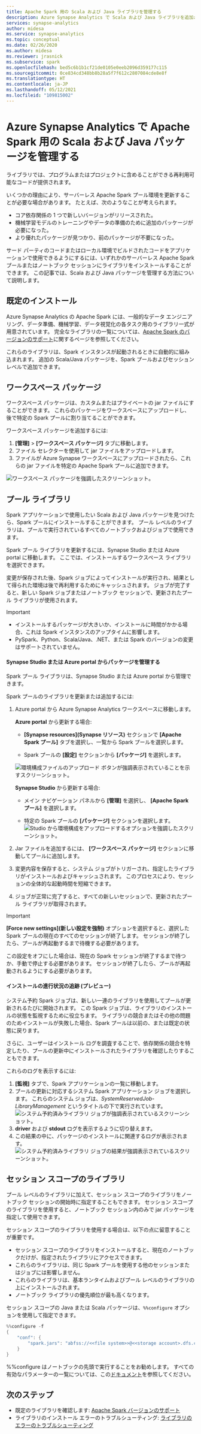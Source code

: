 ```yaml
---
title: Apache Spark 用の Scala および Java ライブラリを管理する
description: Azure Synapse Analytics で Scala および Java ライブラリを追加および管理する方法について説明します。
services: synapse-analytics
author: midesa
ms.service: synapse-analytics
ms.topic: conceptual
ms.date: 02/26/2020
ms.author: midesa
ms.reviewer: jrasnick
ms.subservice: spark
ms.openlocfilehash: bed5c6b1b1cf21de0105e0eeb2096d359177c115
ms.sourcegitcommit: 0ce834cd348bb8b28a5f7f612c2807084cde8e8f
ms.translationtype: HT
ms.contentlocale: ja-JP
ms.lasthandoff: 05/12/2021
ms.locfileid: "109815002"
---
```

# <a name="manage-scala-and-java-packages-for-apache-spark-in-azure-synapse-analytics"></a>Azure Synapse Analytics で Apache Spark 用の Scala および Java パッケージを管理する

ライブラリでは、プログラムまたはプロジェクトに含めることができる再利用可能なコードが提供されます。 

いくつかの理由により、サーバーレス Apache Spark プール環境を更新することが必要な場合があります。 たとえば、次のようなことが考えられます。
- コア依存関係の 1 つで新しいバージョンがリリースされた。
- 機械学習モデルのトレーニングやデータの準備のために追加のパッケージが必要になった。
- より優れたパッケージが見つかり、前のパッケージが不要になった。

サード パーティのコードまたはローカル環境でビルドされたコードをアプリケーションで使用できるようにするには、いずれかのサーバーレス Apache Spark プールまたはノートブック セッションにライブラリをインストールすることができます。 この記事では、Scala および Java パッケージを管理する方法について説明します。

## <a name="default-installation"></a>既定のインストール
Azure Synapse Analytics の Apache Spark には、一般的なデータ エンジニアリング、データ準備、機械学習、データ視覚化の各タスク用のライブラリ一式が用意されています。 完全なライブラリの一覧については、[Apache Spark のバージョンのサポート](apache-spark-version-support.md)に関するページを参照してください。 

これらのライブラリは、Spark インスタンスが起動されるときに自動的に組み込まれます。 追加の Scala/Java パッケージを、Spark プールおよびセッション レベルで追加できます。

## <a name="workspace-packages"></a>ワークスペース パッケージ
ワークスペース パッケージは、カスタムまたはプライベートの jar ファイルにすることができます。 これらのパッケージをワークスペースにアップロードし、後で特定の Spark プールに割り当てることができます。

ワークスペース パッケージを追加するには:
1. **[管理]**  >  **[ワークスペース パッケージ]** タブに移動します。
2. ファイル セレクターを使用して jar ファイルをアップロードします。
3. ファイルが Azure Synapse ワークスペースにアップロードされたら、これらの jar ファイルを特定の Apache Spark プールに追加できます。

![ワークスペース パッケージを強調したスクリーンショット。](./media/apache-spark-azure-portal-add-libraries/studio-add-workspace-package.png "ワークスペース パッケージを表示する")

## <a name="pool-libraries"></a>プール ライブラリ
Spark アプリケーションで使用したい Scala および Java パッケージを見つけたら、Spark プールにインストールすることができます。 プール レベルのライブラリは、プールで実行されているすべてのノートブックおよびジョブで使用できます。

Spark プール ライブラリを更新するには、Synapse Studio または Azure portal に移動します。 ここでは、インストールするワークスペース ライブラリを選択できます。 

変更が保存された後、Spark ジョブによってインストールが実行され、結果として得られた環境は後で再利用するためにキャッシュされます。 ジョブが完了すると、新しい Spark ジョブまたはノートブック セッションで、更新されたプール ライブラリが使用されます。 

> [!IMPORTANT]
> - インストールするパッケージが大きいか、インストールに時間がかかる場合、これは Spark インスタンスのアップタイムに影響します。
> - PySpark、Python、Scala/Java、.NET、または Spark のバージョンの変更はサポートされていません。

#### <a name="manage-packages-from-synapse-studio-or-azure-portal"></a>Synapse Studio または Azure portal からパッケージを管理する
Spark プール ライブラリは、Synapse Studio または Azure portal から管理できます。 

Spark プールのライブラリを更新または追加するには:
1. Azure portal から Azure Synapse Analytics ワークスペースに移動します。

    **Azure portal** から更新する場合:

    - **[Synapse resources]\(Synapse リソース\)** セクションで **[Apache Spark プール]** タブを選択し、一覧から Spark プールを選択します。
     
    - Spark プールの **[設定]** セクションから **[パッケージ]** を選択します。
  
    ![環境構成ファイルのアップロード ボタンが強調表示されていることを示すスクリーンショット。](./media/apache-spark-azure-portal-add-libraries/apache-spark-add-library-azure.png "Python ライブラリを追加する")
   
    **Synapse Studio** から更新する場合:
    - メイン ナビゲーション パネルから **[管理]** を選択し、 **[Apache Spark プール]** を選択します。

    - 特定の Spark プールの **[パッケージ]** セクションを選択します。
    ![Studio から環境構成をアップロードするオプションを強調したスクリーンショット。](./media/apache-spark-azure-portal-add-libraries/studio-update-libraries.png "Studio から Python ライブラリを追加する")
   
2. Jar ファイルを追加するには、 **[ワークスペース パッケージ]** セクションに移動してプールに追加します。 
3. 変更内容を保存すると、システム ジョブがトリガーされ、指定したライブラリがインストールおよびキャッシュされます。 このプロセスにより、セッションの全体的な起動時間を短縮できます。 
4. ジョブが正常に完了すると、すべての新しいセッションで、更新されたプール ライブラリが取得されます。

> [!IMPORTANT]
> **[Force new settings]\(新しい設定を強制\)** オプションを選択すると、選択した Spark プールの現在のすべてのセッションが終了します。 セッションが終了したら、プールが再起動するまで待機する必要があります。 
>
> この設定をオフにした場合は、現在の Spark セッションが終了するまで待つか、手動で停止する必要があります。 セッションが終了したら、プールが再起動されるようにする必要があります。

#### <a name="track-installation-progress-preview"></a>インストールの進行状況の追跡 (プレビュー)
システム予約 Spark ジョブは、新しい一連のライブラリを使用してプールが更新されるたびに開始されます。 この Spark ジョブは、ライブラリのインストールの状態を監視するために役立ちます。 ライブラリの競合またはその他の問題のためインストールが失敗した場合、Spark プールは以前の、または既定の状態に戻ります。 

さらに、ユーザーはインストール ログを調査することで、依存関係の競合を特定したり、プールの更新中にインストールされたライブラリを確認したりすることもできます。

これらのログを表示するには:
1. **[監視]** タブで、Spark アプリケーションの一覧に移動します。 
2. プールの更新に対応するシステム Spark アプリケーション ジョブを選択します。 これらのシステム ジョブは、*SystemReservedJob-LibraryManagement* というタイトルの下で実行されています。
   ![システム予約済みライブラリ ジョブが強調表示されているスクリーンショット。](./media/apache-spark-azure-portal-add-libraries/system-reserved-library-job.png "システム ライブラリ ジョブの表示")
3. **driver** および **stdout** ログを表示するように切り替えます。 
4. この結果の中に、パッケージのインストールに関連するログが表示されます。
    ![システム予約済みライブラリ ジョブの結果が強調表示されているスクリーンショット。](./media/apache-spark-azure-portal-add-libraries/system-reserved-library-job-results.png "システム ライブラリ ジョブの進行状況の表示")

## <a name="session-scoped-libraries"></a>セッション スコープのライブラリ 
プール レベルのライブラリに加えて、セッション スコープのライブラリをノートブック セッションの開始時に指定することもできます。  セッション スコープのライブラリを使用すると、ノートブック セッション内のみで jar パッケージを指定して使用できます。 

セッション スコープのライブラリを使用する場合は、以下の点に留意することが重要です。
   - セッション スコープのライブラリをインストールすると、現在のノートブックだけが、指定されたライブラリにアクセスできます。 
   - これらのライブラリは、同じ Spark プールを使用する他のセッションまたはジョブには影響しません。 
   - これらのライブラリは、基本ランタイムおよびプール レベルのライブラリの上にインストールされます。 
   - ノートブック ライブラリの優先順位が最も高くなります。

セッション スコープの Java または Scala パッケージは、```%%configure``` オプションを使用して指定できます。

```scala
%%configure -f
{
    "conf": {
        "spark.jars": "abfss://<<file system>>@<<storage account>.dfs.core.windows.net/<<path to JAR file>>",
    }
}
```

%%configure はノートブックの先頭で実行することをお勧めします。 すべての有効なパラメーターの一覧については、この[ドキュメント](https://github.com/cloudera/livy#request-body)を参照してください。

## <a name="next-steps"></a>次のステップ
- 既定のライブラリを確認します: [Apache Spark バージョンのサポート](apache-spark-version-support.md)
- ライブラリのインストール エラーのトラブルシューティング: [ライブラリのエラーのトラブルシューティング](apache-spark-troubleshoot-library-errors.md)
